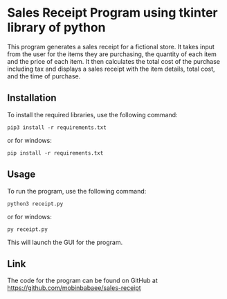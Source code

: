 <h1>Sales Receipt Program using tkinter library of python</h1><p>This program generates a sales receipt for a fictional store. It takes input from the user for the items they are purchasing, the quantity of each item and the price of each item. It then calculates the total cost of the purchase including tax and displays a sales receipt with the item details, total cost, and the time of purchase.</p><h2>Installation</h2><p>To install the required libraries, use the following command:</p><pre></path><code class="!whitespace-pre-wrap hljs language-bash">pip3 install -r requirements.txt</code></pre><p>or for windows:</p><pre></path><code class="!whitespace-pre-wrap hljs language-bash">pip install -r requirements.txt</code></pre><h2>Usage</h2><p>To run the program, use the following command:</p><pre></path><code class="!whitespace-pre-wrap hljs language-bash">python3 receipt.py</code></pre><p>or for windows:</p><pre></path><code class="!whitespace-pre-wrap hljs language-bash">py receipt.py</code></pre><p>This will launch the GUI for the program.</p><h2>Link</h2><p>The code for the program can be found on GitHub at <a href="https://github.com/Mrlinuxlover/sales-receipt" target="_new">https://github.com/mobinbabaee/sales-receipt</a></p>
